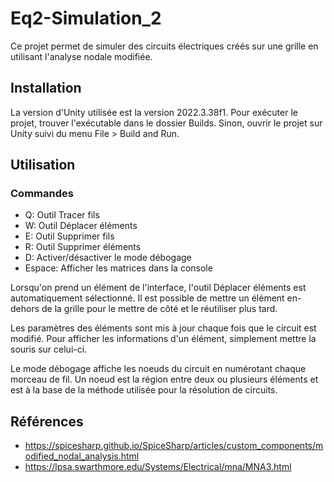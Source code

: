 # Eq2-Simulation_2
Ce projet permet de simuler des circuits électriques créés sur une grille en utilisant l'analyse nodale modifiée.

## Installation
La version d'Unity utilisée est la version 2022.3.38f1. Pour exécuter le projet, trouver l'exécutable dans le dossier Builds. Sinon, ouvrir le projet sur Unity suivi du menu File > Build and Run.

## Utilisation
### Commandes
- Q: Outil Tracer fils  
- W: Outil Déplacer éléments  
- E: Outil Supprimer fils  
- R: Outil Supprimer éléments
- D: Activer/désactiver le mode débogage  
- Espace: Afficher les matrices dans la console

Lorsqu'on prend un élément de l'interface, l'outil Déplacer éléments est automatiquement sélectionné. Il est possible de mettre un élément en-dehors de la grille pour le mettre de côté et le réutiliser plus tard.

Les paramètres des éléments sont mis à jour chaque fois que le circuit est modifié. Pour afficher les informations d'un élément, simplement mettre la souris sur celui-ci. 

Le mode débogage affiche les noeuds du circuit en numérotant chaque morceau de fil. Un noeud est la région entre deux ou plusieurs éléments et est à la base de la méthode utilisée pour la résolution de circuits. 

## Références
- https://spicesharp.github.io/SpiceSharp/articles/custom_components/modified_nodal_analysis.html  
- https://lpsa.swarthmore.edu/Systems/Electrical/mna/MNA3.html
